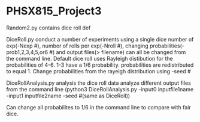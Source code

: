 # PHSX815_Project3
Random2.py contains dice roll def

DiceRoll.py conduct a number of experiments using a single dice number of exp(-Nexp #), number of rolls per exp(-Nroll #), changing probabilities(-prob1,2,3,4,5,or6 #) and output files(> filename) can all be changed from the command line. Default dice roll uses Rayleigh distibution for the probabilities of 4-6. 1-3 have a 1/6 probability. probabilities are redistributed to equal 1. Change probabilities from the rayeigh distribution using -seed #

DiceRollAnalysis.py analysis the dice roll data analyze different output files from the command line (python3 DiceRollAnalysis.py -input0 inputfile1name -input1 inputfile2name -seed #(same as DiceRoll))

Can change all probabilites to 1/6 in the command line to compare with fair dice.
